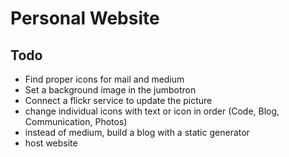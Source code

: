 # Personal Website


## Todo
- Find proper icons for mail and medium
- Set a background image in the jumbotron
- Connect a flickr service to update the picture
- change individual icons with text or icon in order (Code, Blog, Communication, Photos)
- instead of medium, build a blog with a static generator
- host website
 